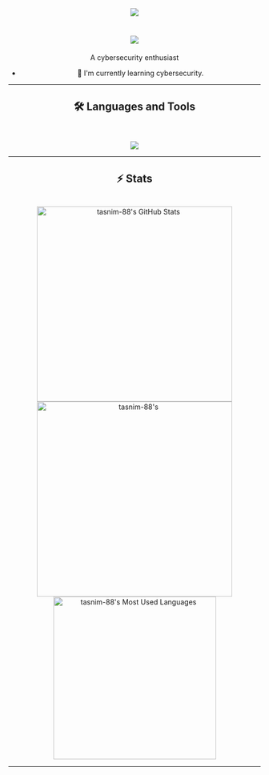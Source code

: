 <div align="center">
<!--   <p>Visitor Count</p> -->
  <img src="https://komarev.com/ghpvc/?username=tasnim-88&style=for-the-badge">
  <h1 align="center">
    <img src="https://readme-typing-svg.herokuapp.com/?font=Inter&size=48&center=true&vCenter=true&width=500&height=70&color=4493F8&duration=4000&lines=Hi+There!+👋;+I'm+Tasnim!;" />
  </h1>
  <p align="center">A cybersecurity enthusiast</p>
  
  - 🌱 I'm currently learning cybersecurity.  
<hr>
  
  ## 🛠️ Languages and Tools

<br>

<p align="center">
  <img src="https://skillicons.dev/icons?i=python,java,c,cpp,nodejs,react,html,css,tailwind,js,kali,linux,bash,git,github&perline=10" />
</p>

<hr>

## ⚡️ Stats

<br>

<div align=center>
  <img width=390 src="https://github-readme-stats.vercel.app/api?username=tasnim-88&theme=transparent&count_private=true&show_icons=true&rank_icon=github&locale=en" alt="tasnim-88's GitHub Stats" />
  <img width=390 src="https://github-readme-streak-stats.herokuapp.com/?user=tasnim-88&theme=transparent&count_private=true&border_radius=10&locale=en" alt="tasnim-88's" />
  <img width=325 src="https://github-readme-stats.vercel.app/api/top-langs?username=tasnim-88&theme=transparent&layout=donut&hide=css&langs_count=8&border_radius=10&show_icons=true&locale=en" alt="tasnim-88's Most Used Languages" />
</div>

<hr>
  
</div>
